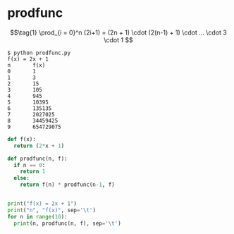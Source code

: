 # prodfunc
$$\tag{1}
\prod_{i = 0}^n (2i+1) = (2n + 1) \cdot (2(n-1) + 1) \cdot ... \cdot 3 \cdot 1
$$


```shell
$ python prodfunc.py
f(x) = 2x + 1
n       f(x)
0       1
1       3
2       15
3       105
4       945
5       10395
6       135135
7       2027025
8       34459425
9       654729075
```


```python
def f(x):
  return (2*x + 1)

def prodfunc(n, f):
  if n == 0:
    return 1
  else:
    return f(n) * prodfunc(n-1, f)


print("f(x) = 2x + 1")
print("n", "f(x)", sep='\t')
for n in range(10):
  print(n, prodfunc(n, f), sep='\t')
```
